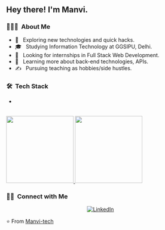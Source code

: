 
<h2> Hey there! I'm Manvi.</h2>

<h3> 👨🏻‍💻 &nbsp;About Me </h3>

- 🤔 &nbsp; Exploring new technologies and quick hacks.
- 🎓 &nbsp; Studying Information Technology at GGSIPU, Delhi.
- 💼 &nbsp; Looking for internships in Full Stack Web Development.
- 🌱 &nbsp; Learning more about back-end technologies, APIs.
- ✍️ &nbsp; Pursuing teaching as hobbies/side hustles.

<h3> 🛠 &nbsp;Tech Stack</h3>

- 
  
<br/>

<a href="https://github.com/Manvi-tech">
  <img height="180em" src="https://github-readme-stats.vercel.app/api?username=Manvi-tech&theme=buefy&show_icons=true" />
  <img height="180em" src="https://github-readme-stats.vercel.app/api/top-langs/?username=Manvi-tech&theme=buefy&layout=compact" />
</a>

<br/>

<h3> 🤝🏻 &nbsp;Connect with Me </h3>

<p align="center">
<a href="https://www.linkedin.com/in/manvi-bansal-8649821a1/"><img alt="LinkedIn" src="https://img.shields.io/badge/LinkedIn-Manvi%20Bansal-blue?style=flat-square&logo=linkedin"></a>
</p>

⭐️ From [Manvi-tech](https://github.com/Manvi-tech)

